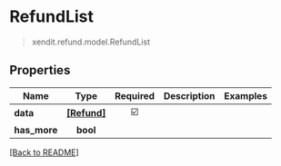 # RefundList
> xendit.refund.model.RefundList


## Properties
| Name | Type | Required | Description | Examples |
|------------|:-------------:|:-------------:|-------------|:-------------:|
| **data** | [**[Refund]**](Refund.md) | ☑️ |  |  | |
| **has_more** | **bool** | |   |  |


[[Back to README]](../../README.md)


